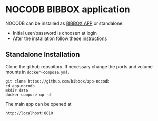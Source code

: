 # NOCODB BIBBOX application

NOCODB can be installed as [BIBBOX APP](https://bibbox.readthedocs.io/en/latest/ "BIBBOX App Store") or standalone. 

* Initial user/password is choosen at login
* After the installation follow these [instructions](https://github.com/bibbox/app-nocodb/blob/master/INSTALL-APP.md)

## Standalone Installation

Clone the github repsoitory. If necessary change the ports and volume mounts in `docker-compose.yml`.  

```
git clone https://github.com/bibbox/app-nocodb
cd app-nocodb
mkdir data
docker-compose up -d
```

The main app can be opened at 

```
http://localhost:8010
```
